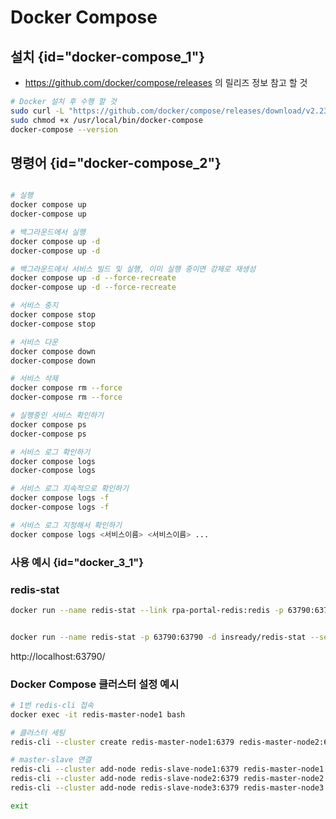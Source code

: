 # Docker Compose
## 설치 {id="docker-compose_1"}
- https://github.com/docker/compose/releases 의 릴리즈 정보 참고 할 것
```Bash
# Docker 설치 후 수행 할 것
sudo curl -L "https://github.com/docker/compose/releases/download/v2.23.3/docker-compose-$(uname -s)-$(uname -m)" -o /usr/local/bin/docker-compose
sudo chmod +x /usr/local/bin/docker-compose
docker-compose --version
```
## 명령어 {id="docker-compose_2"}
```bash

# 실행
docker compose up
docker-compose up

# 백그라운드에서 실행
docker compose up -d
docker-compose up -d

# 백그라운드에서 서비스 빌드 및 실행, 이미 실행 중이면 강제로 재생성
docker compose up -d --force-recreate
docker-compose up -d --force-recreate

# 서비스 중지
docker compose stop
docker-compose stop

# 서비스 다운
docker compose down
docker-compose down

# 서비스 삭제
docker compose rm --force
docker-compose rm --force

# 실행중인 서비스 확인하기
docker compose ps
docker-compose ps

# 서비스 로그 확인하기
docker compose logs
docker-compose logs

# 서비스 로그 지속적으로 확인하기
docker compose logs -f
docker-compose logs -f

# 서비스 로그 지정해서 확인하기
docker compose logs <서비스이름> <서비스이름> ...
```

### 사용 예시  {id="docker_3_1"}

### redis-stat
```bash
docker run --name redis-stat --link rpa-portal-redis:redis -p 63790:63790 -d insready/redis-stat --server redis -a redis


docker run --name redis-stat -p 63790:63790 -d insready/redis-stat --server 127.0.0.1:6300 127.0.0.1:6301 127.0.0.1:6302 127.0.0.1:6400 127.0.0.1:6401 127.0.0.1:6402
```
http://localhost:63790/


### Docker Compose 클러스터 설정 예시
```bash
# 1번 redis-cli 접속
docker exec -it redis-master-node1 bash

# 클러스터 세팅
redis-cli --cluster create redis-master-node1:6379 redis-master-node2:6379 redis-master-node3:6379

# master-slave 연결
redis-cli --cluster add-node redis-slave-node1:6379 redis-master-node1:6379 --cluster-slave
redis-cli --cluster add-node redis-slave-node2:6379 redis-master-node2:6379 --cluster-slave
redis-cli --cluster add-node redis-slave-node3:6379 redis-master-node3:6379 --cluster-slave

exit
```
